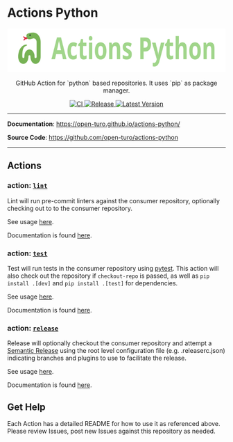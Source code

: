 # Actions Python

<p align="center">
  <a href="https://open-turo.github.io/actions-python/"><img src="logo.svg" alt="Actions Python" width="700" height="100"></a>
</p>

<p align="center">
    <p align="center">
    GitHub Action for `python` based repositories. It uses `pip` as package manager.
    </p>
</p>

<p align="center">
    <a href="https://github.com/open-turo/actions-python/actions/workflows/ci.yaml">
        <img src="https://github.com/open-turo/actions-python/actions/workflows/ci.yaml/badge.svg" alt="CI">
    </a>
    <a href="https://github.com/open-turo/actions-python/actions/workflows/release.yaml">
        <img src="https://github.com/open-turo/actions-python/actions/workflows/release.yaml/badge.svg?branch=main" alt="Release">
    </a>
    <a href="https://github.com/open-turo/actions-python/releases">
        <img src="https://img.shields.io/github/v/release/open-turo/actions-python?include_prereleases" alt="Latest Version">
    </a>
</p>

---

**Documentation**: <a href="https://armand-sauzay.github.io/actions-python">https://open-turo.github.io/actions-python/</a>

**Source Code**: <a href="https://github.com/armand-sauzay/actions-python">https://github.com/open-turo/actions-python</a>

---

## Actions

### action: [`lint`](./lint)

Lint will run pre-commit linters against the consumer repository, optionally checking out to to the consumer repository.

See usage [here](./lint#usage).

Documentation is found [here](./lint).

### action: [`test`](./test)

Test will run tests in the consumer repository using [pytest](https://github.com/pytest-dev/pytest). This action will also check out the repository if `checkout-repo` is passed, as well as `pip install .[dev]` and `pip install .[test]` for dependencies.

See usage [here](./test#usage).

Documentation is found [here](./test).

### action: [`release`](./release)

Release will optionally checkout the consumer repository and attempt a [Semantic Release](https://semantic-release.gitbook.io/semantic-release/usage/configuration) using the root level configuration file (e.g. .releaserc.json) indicating branches and plugins to use to facilitate the release.

See usage [here](./release#usage).

Documentation is found [here](./release).

## Get Help

Each Action has a detailed README for how to use it as referenced above. Please review Issues, post new Issues against this repository as needed.
